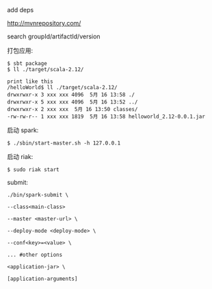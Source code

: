 add deps

http://mvnrepository.com/

search groupId/artifactId/version


打包应用:

	$ sbt package
	$ ll ./target/scala-2.12/

	print like this
	/helloWorld$ ll ./target/scala-2.12/
	drwxrwxr-x 3 xxx xxx 4096  5月 16 13:58 ./
	drwxrwxr-x 5 xxx xxx 4096  5月 16 13:52 ../
	drwxrwxr-x 2 xxx xxx  5月 16 13:50 classes/
	-rw-rw-r-- 1 xxx xxx 1819  5月 16 13:58 helloworld_2.12-0.0.1.jar


启动 spark:

	$ ./sbin/start-master.sh -h 127.0.0.1

启动 riak:

	$ sudo riak start


submit:

	./bin/spark-submit \

	--class<main-class>

	--master <master-url> \

	--deploy-mode <deploy-mode> \

	--conf<key>=<value> \

	... #other options

	<application-jar> \

	[application-arguments]


